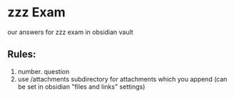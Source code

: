 # zzz Exam
our answers for zzz exam in obsidian vault
## Rules:
1)  number. question
2)  use /attachments subdirectory for attachments which you append 
  (can be set in obsidian "files and links" settings)
